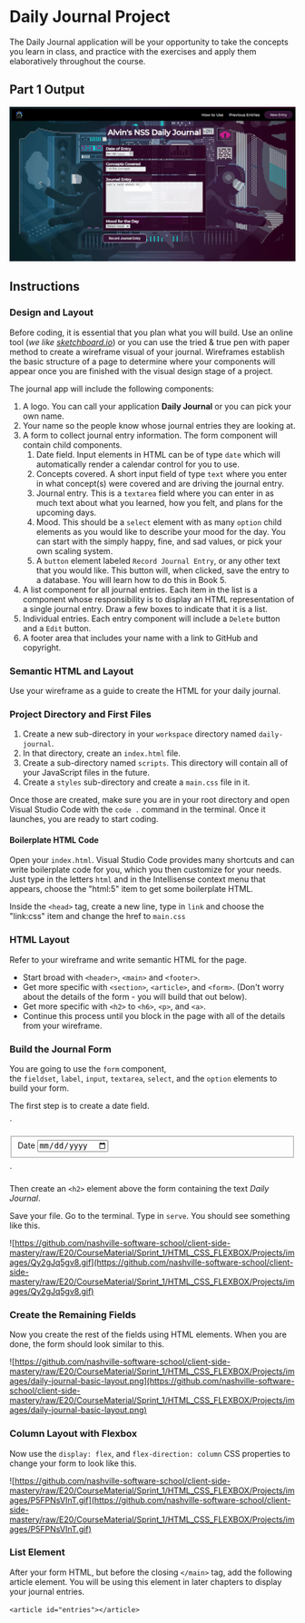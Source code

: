 # Daily Journal Project
The Daily Journal application will be your opportunity to take the concepts you learn in class, and practice with the exercises and apply them elaboratively throughout the course.
## **Part 1 Output**

![Project Screenshot](https://github.com/alvinwendt/daily-journal/blob/main/img/Screenshot%20of%20Alvin%20Journal.jpg?raw=true)

## **Instructions**

### **Design and Layout**

Before coding, it is essential that you plan what you will build. Use an online tool (*we like [sketchboard.io](https://sketchboard.io/)*) or you can use the tried & true pen with paper method to create a wireframe visual of your journal. Wireframes establish the basic structure of a page to determine where your components will appear once you are finished with the visual design stage of a project.

The journal app will include the following components:

1. A logo. You can call your application **Daily Journal** or you can pick your own name.
2. Your name so the people know whose journal entries they are looking at.
3. A form to collect journal entry information. The form component will contain child components.
    1. Date field. Input elements in HTML can be of type `date` which will automatically render a calendar control for you to use.
    2. Concepts covered. A short input field of type `text` where you enter in what concept(s) were covered and are driving the journal entry.
    3. Journal entry. This is a `textarea` field where you can enter in as much text about what you learned, how you felt, and plans for the upcoming days. 
    4. Mood. This should be a `select` element with as many `option` child elements as you would like to describe your mood for the day. You can start with the simply happy, fine, and sad values, or pick your own scaling system.
    5. A `button` element labeled `Record Journal Entry`, or any other text that you would like. This button will, when clicked, save the entry to a database. You will learn how to do this in Book 5.
4. A list component for all journal entries. Each item in the list is a component whose responsibility is to display an HTML representation of a single journal entry. Draw a few boxes to indicate that it is a list.
5. Individual entries. Each entry component will include a `Delete` button and a `Edit` button.
6. A footer area that includes your name with a link to GitHub and copyright.

### **Semantic HTML and Layout**

Use your wireframe as a guide to create the HTML for your daily journal.

### **Project Directory and First Files**

1. Create a new sub-directory in your `workspace` directory named `daily-journal`.
2. In that directory, create an `index.html` file.
3. Create a sub-directory named `scripts`. This directory will contain all of your JavaScript files in the future.
4. Create a `styles` sub-directory and create a `main.css` file in it.

Once those are created, make sure you are in your root directory and open Visual Studio Code with the `code .` command in the terminal. Once it launches, you are ready to start coding.

#### **Boilerplate HTML Code**

Open your `index.html`. Visual Studio Code provides many shortcuts and can write boilerplate code for you, which you then customize for your needs. Just type in the letters `html` and in the Intellisense context menu that appears, choose the "html:5" item to get some boilerplate HTML.

Inside the `<head>` tag, create a new line, type in `link` and choose the "link:css" item and change the href to `main.css`

### **HTML Layout**

Refer to your wireframe and write semantic HTML for the page.

- Start broad with `<header>`, `<main>` and `<footer>`.
- Get more specific with `<section>`, `<article>`, and `<form>`. (Don't worry about the details of the form - you will build that out below).
- Get more specific with `<h2>` to `<h6>`, `<p>`, and `<a>`.
- Continue this process until you block in the page with all of the details from your wireframe.

### **Build the Journal Form**

You are going to use the `form` component, the `fieldset`, `label`, `input`, `textarea`, `select`, and the `option` elements to build your form.

The first step is to create a date field.

`<main id="container">
    <form class="entryForm">
        <fieldset>
            <label for="entryDate">Date</label>
            <input type="date" name="entryDate" class="entryForm__date">
        </fieldset>
    </form>
</main>`

Then create an `<h2>` element above the form containing the text *Daily Journal*.

Save your file. Go to the terminal. Type in `serve`. You should see something like this.

![https://github.com/nashville-software-school/client-side-mastery/raw/E20/CourseMaterial/Sprint_1/HTML_CSS_FLEXBOX/Projects/images/Qy2gJq5gv8.gif](https://github.com/nashville-software-school/client-side-mastery/raw/E20/CourseMaterial/Sprint_1/HTML_CSS_FLEXBOX/Projects/images/Qy2gJq5gv8.gif)

### **Create the Remaining Fields**

Now you create the rest of the fields using HTML elements. When you are done, the form should look similar to this.

![https://github.com/nashville-software-school/client-side-mastery/raw/E20/CourseMaterial/Sprint_1/HTML_CSS_FLEXBOX/Projects/images/daily-journal-basic-layout.png](https://github.com/nashville-software-school/client-side-mastery/raw/E20/CourseMaterial/Sprint_1/HTML_CSS_FLEXBOX/Projects/images/daily-journal-basic-layout.png)

### **Column Layout with Flexbox**

Now use the `display: flex`, and `flex-direction: column` CSS properties to change your form to look like this.

![https://github.com/nashville-software-school/client-side-mastery/raw/E20/CourseMaterial/Sprint_1/HTML_CSS_FLEXBOX/Projects/images/P5FPNsVInT.gif](https://github.com/nashville-software-school/client-side-mastery/raw/E20/CourseMaterial/Sprint_1/HTML_CSS_FLEXBOX/Projects/images/P5FPNsVInT.gif)

### **List Element**

After your form HTML, but before the closing `</main>` tag, add the following article element. You will be using this element in later chapters to display your journal entries.

`<article id="entries"></article>`
